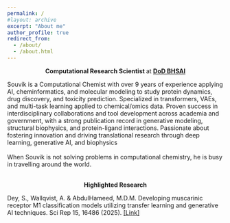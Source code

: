 ```yaml
---
permalink: /
#layout: archive
excerpt: "About me"
author_profile: true
redirect_from:
  - /about/
  - /about.html
---
```


<p align="center">
  <strong>Computational Research Scientist </strong> at <strong><a href="https://www.bhsai.org/">DoD BHSAI</a></strong>
</p>

Souvik is a Computational Chemist with over 9 years of experience applying AI, cheminformatics, and molecular modeling to study protein dynamics, drug discovery, and toxicity prediction. Specialized in transformers, VAEs, and multi-task learning applied to chemical/omics data. Proven success in interdisciplinary collaborations and tool development across academia and government, with a strong publication record in generative modeling, structural biophysics, and protein-ligand interactions. Passionate
about fostering innovation and driving translational research through deep learning, generative AI, and biophysics<br/>
<br/>
When Souvik is not solving problems in computational chemistry, he is busy in travelling around the world. <br/>
<br/>

<p align="center">
  <strong>Highlighted Research</strong><br/></p>

<p>
  Dey, S., Wallqvist, A. & AbdulHameed, M.D.M. Developing muscarinic receptor M1 classification models utilizing transfer learning and generative AI techniques. Sci Rep 15, 16486 (2025). <a href="https://www.nature.com/articles/s41598-025-00972-w"> [Link]</a>
</p>



